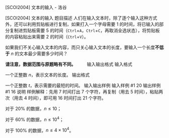 



[SCOI2004] 文本的输入 - 洛谷














[SCOI2004] 文本的输入
题目描述
人们在输入文本时，除了逐个输入这种方式外，还可以利用剪贴板进行复制，如果打入一个字母需要 $1$ 的时间，将已输入的部分复制进剪贴板需要 $5$ 的时间（`Ctrl`+`A`，`Ctrl`+`C`，再取消全选状态），将剪贴板的内容粘贴出来需要 $2$ 的时间（`Ctrl`+`V`）。

如果我们不关心输入文本的内容，而只关心输入文本的长度，要输入一个长度**不低于** $n$ 的文本最少需要多少时间？

**请注意，数据范围与原题略有不同。**
　　
输入输出格式
输入格式

一个正整数 $n$，表示文本的长度。
输出格式

一个正整数 $t$，表示需要的最短的时间。
输入输出样例
输入样例 #1
20
输出样例 #1
16
说明
样例解释：先用 $7$ 时间打出 $7$ 个字符，再复制（用去 $5$ 时间），粘贴两次（用去 $4$ 时间），即可用 $16$ 时间打出 $21$ 个字符。

对于 $20\%$ 的数据，$n\le 10$；

对于 $60\%$ 的数据，$n\le 10^4$；

对于 $100\%$ 的数据，$n\le 4\times 10^4$。






